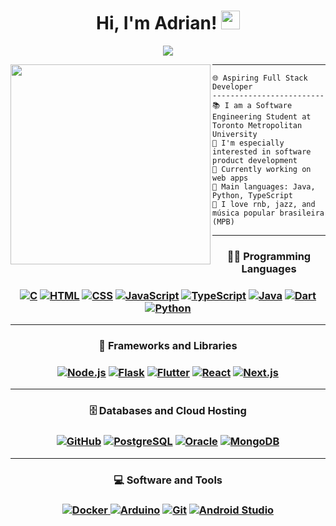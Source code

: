 <h1 align="center">
Hi, I'm Adrian!
  <img src="https://media.giphy.com/media/hvRJCLFzcasrR4ia7z/giphy.gif" width="30">
</h1>

<!-- Typing SVG by DenverCoder1 - https://github.com/DenverCoder1/readme-typing-svg -->
<p align="center">
  <a href="https://github.com/DenverCoder1/readme-typing-svg"><img src="https://readme-typing-svg.herokuapp.com?lines=Software+Engineering+Student;Electric+Bass+Player;Welcome+to+my+GitHub&center=true&width=380&height=45"></a>
</p>

<img align="left" src="https://github.com/adrianomoruyi/adrianomoruyi/blob/main/IMG_3292.png" width="320" />
<hr>

```
🌐 Aspiring Full Stack Developer
-------------------------
📚 I am a Software Engineering Student at Toronto Metropolitan University
📝 I'm especially interested in software product development
🔭 Currently working on web apps
🌟 Main languages: Java, Python, TypeScript
🎵 I love rnb, jazz, and música popular brasileira (MPB)
```
<hr/>

<h3 align="center">👨‍💻 Programming Languages<h3>

<p align="center">
    <a href="#"><img alt="C" src="https://img.shields.io/badge/C-00599C?style=for-the-badge&logo=c&logoColor=white"></a>
    <a href="#"><img alt="HTML" src="https://img.shields.io/badge/HTML-eb5c12?style=for-the-badge&logo=html5&logoColor=white"></a>
    <a href="#"><img alt="CSS" src="https://img.shields.io/badge/CSS-239120?style=for-the-badge&logo=css3&logoColor=white"></a>
    <a href="#"><img alt="JavaScript" src="https://img.shields.io/badge/JavaScript-ED8B00?style=for-the-badge&logo=javascript&logoColor=white"></a>
    <a href="#"><img alt="TypeScript" src="https://img.shields.io/badge/TypeScript-3178C6?style=for-the-badge&logo=typescript&logoColor=white"></a>
    <a href="#"><img alt="Java" src="https://img.shields.io/badge/Java-ff1b00?style=for-the-badge&logo=openjdk&logoColor=white"></a>
    <a href="#"><img alt="Dart" src="https://img.shields.io/badge/Dart-0175C2?style=for-the-badge&logo=dart&logoColor=white"></a>
    <a href="#"><img alt="Python" src="https://img.shields.io/badge/Python-3776AB?style=for-the-badge&logo=python&logoColor=white"></a>

</p>
<hr/><h3 align="center">🧰 Frameworks and Libraries<h3>

<p align="center">
    <a href="#"><img alt="Node.js" src="https://img.shields.io/badge/nodejs-5FA04E?style=for-the-badge&logo=node.js&logoColor=white"></a>
    <a href="#"><img alt="Flask" src="https://img.shields.io/badge/flask-000000?style=for-the-badge&logo=flask&logoColor=white"></a>
    <a href="#"><img alt="Flutter" src="https://img.shields.io/badge/Flutter-02569B?style=for-the-badge&logo=flutter&logoColor=white"></a>
    <a href="#"><img alt="React" src="https://img.shields.io/badge/React-19BBE6?style=for-the-badge&logo=react&logoColor=white"></a>
    <a href="#"><img alt="Next.js" src="https://img.shields.io/badge/Next.js-000000?style=for-the-badge&logo=next.js&logoColor=white"></a>

</p>
<hr/><h3 align="center">🗄️ Databases and Cloud Hosting<h3>

<p align="center">
    <a href="#"><img alt="GitHub" src="https://img.shields.io/badge/github-%23121011.svg?style=for-the-badge&logo=github&logoColor=white"></a>
    <a href="#"><img alt="PostgreSQL" src="https://img.shields.io/badge/PostgreSQL-336791?style=for-the-badge&logo=postgresql&logoColor=white"></a>
    <a href="#"><img alt="Oracle" src="https://img.shields.io/badge/Oracle-f54e42?style=for-the-badge&logo=oracle&logoColor=white"></a>
    <a href="#"><img alt="MongoDB" src="https://img.shields.io/badge/MongoDB-4faa41?style=for-the-badge&logo=mongodb&logoColor=white"></a>
</p>
<hr/><h3 align="center">💻 Software and Tools<h3>

<p align="center">
    <a href="#"><img alt="Docker" src="https://img.shields.io/badge/Docker-086DD7.svg?style=for-the-badge&logo=docker&logoColor=white"</a>
    <a href="#"><img alt="Arduino" src="https://img.shields.io/badge/-Arduino-00979D?style=for-the-badge&logo=Arduino&logoColor=white"></a>
    <a href="#"><img alt="Git" src="https://img.shields.io/badge/git-%23F05033.svg?style=for-the-badge&logo=git&logoColor=white"></a>
    <a href="#"><img alt="Android Studio" src="https://img.shields.io/badge/Android%20Studio-3DDC84.svg?style=for-the-badge&logo=android-studio&logoColor=white"</a>
</p>

<!-- Credits:[I-am-vishalmaurya](https://github.com/I-am-vishalmaurya) -->

